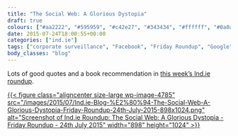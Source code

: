 ```yaml
---
title: "The Social Web: A Glorious Dystopia"
draft: true
colours: ["#aa2222", "#595959", "#c42e27", "#343434", "#ffffff", "#0a0a0a", "#ffffff"]
date: 2015-07-24T18:00:55+00:00
categories: ["ind.ie"]
tags: ["corporate surveillance", "Facebook", "Friday Roundup", "Google", "postcapitalism", "Reddit", "surveillance"]
body_classes: "blog"
---
```


Lots of good quotes and a book recommendation in [this week’s Ind.ie roundup](https://ind.ie/blog/the-social-web-a-glorious-dystopia/).

[{{< figure class="aligncenter size-large wp-image-4785" src="/images/2015/07/Ind.ie-Blog-%E2%80%94-The-Social-Web-A-Glorious-Dystopia-Friday-Roundup-24th-July-2015-898x1024.png" alt="Screenshot of Ind.ie Roundup: The Social Web: A Glorious Dystopia - Friday Roundup - 24th July 2015" width="898" height="1024" >}}](https://ind.ie/blog/the-social-web-a-glorious-dystopia/)

